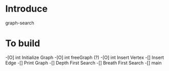 # Introduce
graph-search

# To build
-[O] int Initialize Graph
-[O] int freeGraph (?)
-[O] int Insert Vertex
-[] Insert Edge
-[] Print Graph
-[] Depth First Search
-[] Breath First Search
-[] main 
